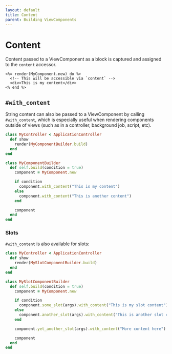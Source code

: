 ```yaml
---
layout: default
title: Content
parent: Building ViewComponents
---
```


# Content

Content passed to a ViewComponent as a block is captured and assigned to the `content` accessor.

```erb
<%= render(MyComponent.new) do %>
  <!-- This will be accessible via `content` -->
  <div>This is my content</div>
<% end %>
```

## `#with_content`

String content can also be passed to a ViewComponent by calling `#with_content`, which is especially useful when rendering components outside of views (such as in a controller, background job, script, etc).

```rb
class MyController < ApplicationController
  def show
    render(MyComponentBuilder.build)
  end
end

class MyComponentBuilder
  def self.build(condition = true)
    component = MyComponent.new

    if condition
      component.with_content("This is my content")
    else
      component.with_content("This is another content")
    end

    component
  end
end
```

### Slots

`#with_content` is also available for slots:

```rb
class MyController < ApplicationController
  def show
    render(MySlotComponentBuilder.build)
  end
end

class MySlotComponentBuilder
  def self.build(condition = true)
    component = MyComponent.new

    if condition
      component.some_slot(args).with_content("This is my slot content")
    else
      component.another_slot(args).with_content("This is another slot content")
    end

    component.yet_another_slot(args).with_content("More content here")

    component
  end
end
```
